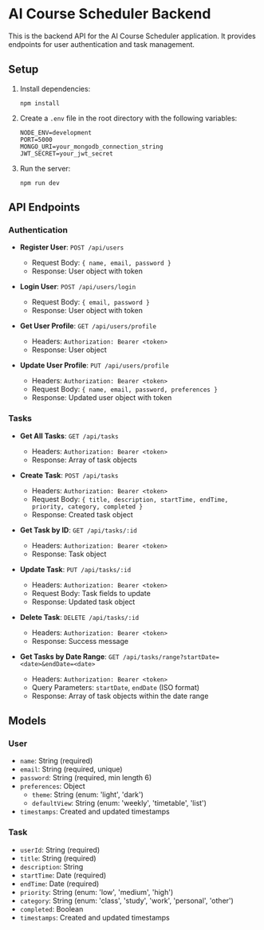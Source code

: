 # AI Course Scheduler Backend

This is the backend API for the AI Course Scheduler application. It provides endpoints for user authentication and task management.

## Setup

1. Install dependencies:
   ```
   npm install
   ```

2. Create a `.env` file in the root directory with the following variables:
   ```
   NODE_ENV=development
   PORT=5000
   MONGO_URI=your_mongodb_connection_string
   JWT_SECRET=your_jwt_secret
   ```

3. Run the server:
   ```
   npm run dev
   ```

## API Endpoints

### Authentication

- **Register User**: `POST /api/users`
  - Request Body: `{ name, email, password }`
  - Response: User object with token

- **Login User**: `POST /api/users/login`
  - Request Body: `{ email, password }`
  - Response: User object with token

- **Get User Profile**: `GET /api/users/profile`
  - Headers: `Authorization: Bearer <token>`
  - Response: User object

- **Update User Profile**: `PUT /api/users/profile`
  - Headers: `Authorization: Bearer <token>`
  - Request Body: `{ name, email, password, preferences }`
  - Response: Updated user object with token

### Tasks

- **Get All Tasks**: `GET /api/tasks`
  - Headers: `Authorization: Bearer <token>`
  - Response: Array of task objects

- **Create Task**: `POST /api/tasks`
  - Headers: `Authorization: Bearer <token>`
  - Request Body: `{ title, description, startTime, endTime, priority, category, completed }`
  - Response: Created task object

- **Get Task by ID**: `GET /api/tasks/:id`
  - Headers: `Authorization: Bearer <token>`
  - Response: Task object

- **Update Task**: `PUT /api/tasks/:id`
  - Headers: `Authorization: Bearer <token>`
  - Request Body: Task fields to update
  - Response: Updated task object

- **Delete Task**: `DELETE /api/tasks/:id`
  - Headers: `Authorization: Bearer <token>`
  - Response: Success message

- **Get Tasks by Date Range**: `GET /api/tasks/range?startDate=<date>&endDate=<date>`
  - Headers: `Authorization: Bearer <token>`
  - Query Parameters: `startDate`, `endDate` (ISO format)
  - Response: Array of task objects within the date range

## Models

### User

- `name`: String (required)
- `email`: String (required, unique)
- `password`: String (required, min length 6)
- `preferences`: Object
  - `theme`: String (enum: 'light', 'dark')
  - `defaultView`: String (enum: 'weekly', 'timetable', 'list')
- `timestamps`: Created and updated timestamps

### Task

- `userId`: String (required)
- `title`: String (required)
- `description`: String
- `startTime`: Date (required)
- `endTime`: Date (required)
- `priority`: String (enum: 'low', 'medium', 'high')
- `category`: String (enum: 'class', 'study', 'work', 'personal', 'other')
- `completed`: Boolean
- `timestamps`: Created and updated timestamps 